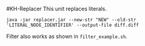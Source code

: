 #KH-Replacer
This unit replaces literals.
```
java -jar replacer.jar --new-str "NEW" --old-str 'LITERAL_NODE_IDENTIFIER' --output-file diff.diff
```

Filter also works as shown in `filter_example.sh`.
